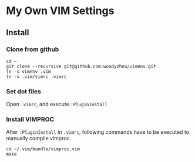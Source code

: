 # My Own VIM Settings


## Install

### Clone from github

```
cd ~
git clone --recursive git@github.com:woodyzhou/vimenv.git
ln -s vimenv .vim
ln -s .vim/vimrc .vimrc
```

### Set dot files

Open `.vimrc`, and execute `:PluginInstall`

### Install VIMPROC

After `:PluginInstall` in `.vimrc`, following commands have to be executed to manually compile
vimproc.

```
cd ~/.vim/bundle/vimproc.vim
make
```
